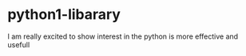 # python1-libarary
I am really excited to show interest in the python is more effective and usefull
